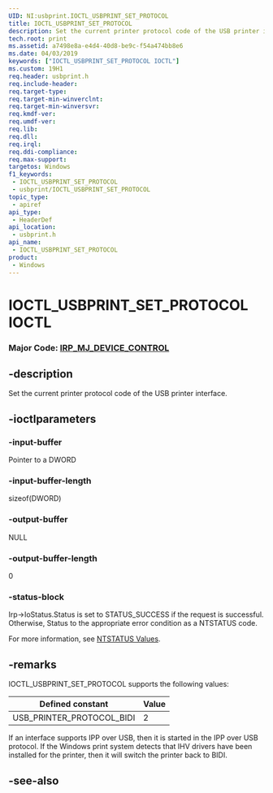 ```yaml
---
UID: NI:usbprint.IOCTL_USBPRINT_SET_PROTOCOL
title: IOCTL_USBPRINT_SET_PROTOCOL
description: Set the current printer protocol code of the USB printer interface.
tech.root: print
ms.assetid: a7498e8a-e4d4-40d8-be9c-f54a474bb8e6
ms.date: 04/03/2019
keywords: ["IOCTL_USBPRINT_SET_PROTOCOL IOCTL"]
ms.custom: 19H1
req.header: usbprint.h
req.include-header: 
req.target-type: 
req.target-min-winverclnt: 
req.target-min-winversvr: 
req.kmdf-ver: 
req.umdf-ver: 
req.lib: 
req.dll: 
req.irql: 
req.ddi-compliance: 
req.max-support: 
targetos: Windows
f1_keywords:
 - IOCTL_USBPRINT_SET_PROTOCOL
 - usbprint/IOCTL_USBPRINT_SET_PROTOCOL
topic_type:
 - apiref
api_type:
 - HeaderDef
api_location:
 - usbprint.h
api_name:
 - IOCTL_USBPRINT_SET_PROTOCOL
product:
 - Windows
---
```


# IOCTL_USBPRINT_SET_PROTOCOL IOCTL

### Major Code:  [IRP_MJ_DEVICE_CONTROL](/windows-hardware/drivers/kernel/irp-mj-device-control)


## -description

Set the current printer protocol code of the USB printer interface.

## -ioctlparameters

### -input-buffer

Pointer to a DWORD

### -input-buffer-length

sizeof(DWORD)

### -output-buffer

NULL

### -output-buffer-length 

0

### -status-block

Irp->IoStatus.Status is set to STATUS_SUCCESS if the request is successful.
Otherwise, Status to the appropriate error condition as a NTSTATUS code.

For more information, see [NTSTATUS Values](/windows-hardware/drivers/kernel/using-ntstatus-values).

## -remarks

IOCTL_USBPRINT_SET_PROTOCOL supports the following values:

| Defined constant | Value |
| --- | --- |
| USB_PRINTER_PROTOCOL_BIDI | 2 |

If an interface supports IPP over USB, then it is started in the IPP over USB protocol. If the Windows print system detects that IHV drivers have been installed for the printer, then it will switch the printer back to BIDI.

## -see-also
